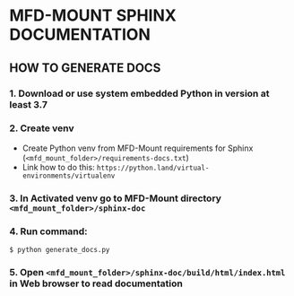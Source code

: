 # MFD-MOUNT SPHINX DOCUMENTATION

## HOW TO GENERATE DOCS
### 1. Download or use system embedded Python in version at least 3.7
### 2. Create venv
- Create Python venv from MFD-Mount requirements for Sphinx (`<mfd_mount_folder>/requirements-docs.txt`) 
- Link how to do this: `https://python.land/virtual-environments/virtualenv`
### 3. In Activated venv go to MFD-Mount directory `<mfd_mount_folder>/sphinx-doc`
### 4. Run command:
```shell
$ python generate_docs.py
```
### 5. Open `<mfd_mount_folder>/sphinx-doc/build/html/index.html` in Web browser to read documentation